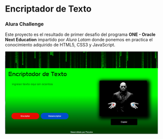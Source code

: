 # Encriptador de Texto

### Alura Challenge

Este proyecto es el resultado de primer 
desafio del programa **ONE - Oracle Next Education** impartido por *Alura Latam* donde ponemos en practica el conocimiento adquirido de HTML5, CSS3 y JavaScript.



![Captura de pantalla](/img/screenshoot.png)
